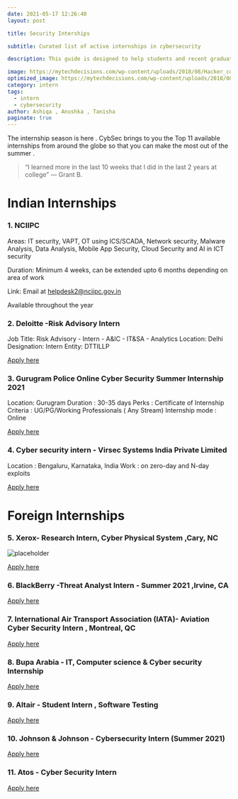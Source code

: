 ```yaml
---
date: 2021-05-17 12:26:40
layout: post

title: Security Interships

subtitle: Curated list of active internships in cybersecurity

description: This guide is designed to help students and recent graduates learn more about the kinds of internships available in cybersecurity and where to look for them .

image: https://mytechdecisions.com/wp-content/uploads/2018/08/Hacker_computer_cyber_security.jpg
optimized_image: https://mytechdecisions.com/wp-content/uploads/2018/08/Hacker_computer_cyber_security.jpg
category: intern
tags:
  - intern
  - cybersecurity
author: Ashiqa , Anushka , Tanisha
paginate: true
---
```


The internship season is here . CybSec brings to you the Top 11 available internships from around the globe so that you can make the most out of the summer .

> “I learned more in the last 10 weeks that I did in the last 2 years at college” — Grant B.

<!--page-->

# Indian Internships

### 1. NCIIPC

Areas: IT security, VAPT, OT using ICS/SCADA, Network security, Malware Analysis, Data Analysis, Mobile App Security, Cloud Security and AI in ICT security

Duration: Minimum 4 weeks, can be extended upto 6 months depending on area of work

Link: Email at <a href="#">helpdesk2@nciipc.gov.in</a>

Available throughout the year

### 2. Deloitte -Risk Advisory Intern

Job Title: Risk Advisory - Intern - A&IC - IT&SA - Analytics
Location: Delhi
Designation: Intern
Entity: DTTILLP

<a href="https://jobsindia.deloitte.com/job/Delhi-Risk-Advisory-Intern-A&IC-IT&SA-Analytics/3918744/?utm_campaign=google_jobs_apply&utm_source=google_jobs_apply&utm_medium=organic">Apply here </a>

### 3. Gurugram Police Online Cyber Security Summer Internship 2021

Location: Gurugram
Duration : 30-35 days
Perks : Certificate of Internship
Criteria : UG/PG/Working Professionals ( Any Stream)
Internship mode : Online

<a href="https://docs.google.com/forms/d/e/1FAIpQLSetyra86KJJTikukqi7whzk7IkuggxyKc67f-ohMyYiwe54Cg/viewform"> Apply here </a>

### 4. Cyber security intern - Virsec Systems India Private Limited

Location : Bengaluru, Karnataka, India
Work : on zero-day and N-day exploits

<a href="https://www.google.com/search?q=cyber+security+internship+india&safe=strict&rlz=1C1CHZL_enSA808SA808&ei=-jCYYIS4AoCd1fAP84iEyAY&oq=cyber+securinternship+india&gs_lcp=Cgdnd3Mtd2l6EAEYADIGCAAQBxAeMgQIABANMggIABAIEAcQHjIICAAQCBAHEB4yCAgAEAgQBxAeMggIABAIEAcQHjIICAAQCBAHEB4yCAgAEAgQBxAeMggIABAIEA0QHjoHCAAQRxCwA1DjdViugwFg9pABaAJwAngAgAGaAogBzxaSAQQyLTEymAEAoAEBqgEHZ3dzLXdpesgBCMABAQ&sclient=gws-wiz&ibp=htl;jobs&sa=X&ved=2ahUKEwiVqd6dpL3wAhV5TBUIHdQoC8EQkd0GMAF6BAgIEAE#fpstate=tldetail&htivrt=jobs&htiq=cyber+security+internship+india&htidocid=wnJ1CHv9ts1P2DRtAAAAAA%3D%3D">Apply here </a>

<!--page-->

# Foreign Internships

### 5. Xerox- Research Intern, Cyber Physical System ,Cary, NC

![placeholder](https://media-exp1.licdn.com/dms/image/C4E0BAQE7pTESzcn8JQ/company-logo_200_200/0/1593605722729?e=2159024400&v=beta&t=YSxPzYrVAokDNRolQT8M-Ugqvi-JkNZGpujTF5qf64I "xerox logo")

<a href="https://www.linkedin.com/jobs/view/2440604167/"> Apply here </a>

### 6. BlackBerry -Threat Analyst Intern - Summer 2021 ,Irvine, CA

<a href="https://www.linkedin.com/jobs/view/2459539934/"> Apply here </a>

### 7. International Air Transport Association (IATA)- Aviation Cyber Security Intern , Montreal, QC

<a href="https://www.linkedin.com/jobs/view/2523781068/"> Apply here </a>

### 8. Bupa Arabia - IT, Computer science & Cyber security Internship

<a href="https://www.linkedin.com/jobs/view/2507702822/"> Apply here</a>

### 9. Altair - Student Intern , Software Testing

<a href="https://www.linkedin.com/jobs/view/2459539934/">Apply here </a>

### 10. Johnson & Johnson - Cybersecurity Intern (Summer 2021)

<a href="https://www.linkedin.com/jobs/view/2494249759/">Apply here</a>

### 11. Atos - Cyber Security Intern

<a href="https://www.linkedin.com/jobs/view/2459539934/">Apply here</a>
